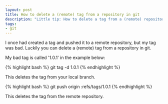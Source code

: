 ```yaml
---
layout: post
title: How to delete a (remote) tag from a repository in git
description: "Little tip: How to delete a tag from a (remote) repository in git?"
tags:
- git
---
```

I once had created a tag and pushed it to a remote repository, but my tag was bad. Luckily you can delete a (remote) tag from a repository in git.

My bad tag is called '1.0.1' in the example below:

{% highlight bash %}
git tag -d 1.0.1
{% endhighlight %}

This deletes the tag from your local branch.

{% highlight bash %}
git push origin :refs/tags/1.0.1
{% endhighlight %}

This deletes the tag from the remote repository.